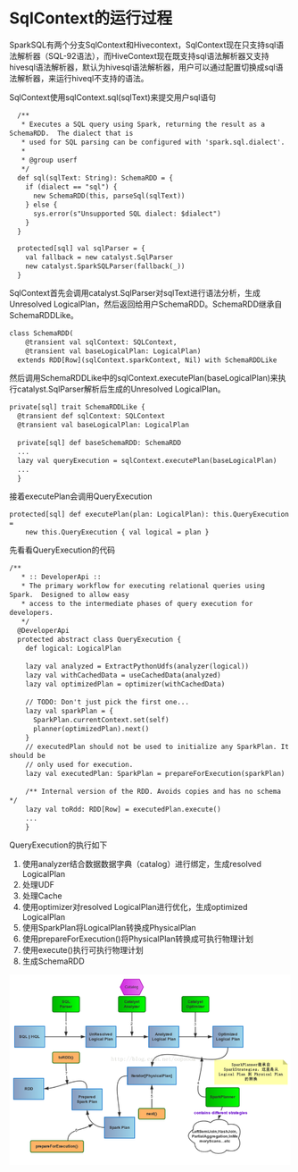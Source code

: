 # SqlContext的运行过程
SparkSQL有两个分支SqlContext和Hivecontext，SqlContext现在只支持sql语法解析器（SQL-92语法），而HiveContext现在既支持sql语法解析器又支持hivesql语法解析器，默认为hivesql语法解析器，用户可以通过配置切换成sql语法解析器，来运行hiveql不支持的语法。

SqlContext使用sqlContext.sql(sqlText)来提交用户sql语句

```
  /**
   * Executes a SQL query using Spark, returning the result as a SchemaRDD.  The dialect that is
   * used for SQL parsing can be configured with 'spark.sql.dialect'.
   *
   * @group userf
   */
  def sql(sqlText: String): SchemaRDD = {
    if (dialect == "sql") {
      new SchemaRDD(this, parseSql(sqlText))
    } else {
      sys.error(s"Unsupported SQL dialect: $dialect")
    }
  }
```

```
  protected[sql] val sqlParser = {
    val fallback = new catalyst.SqlParser
    new catalyst.SparkSQLParser(fallback(_))
  }
```
SqlContext首先会调用catalyst.SqlParser对sqlText进行语法分析，生成Unresolved LogicalPlan，然后返回给用户SchemaRDD。SchemaRDD继承自SchemaRDDLike。

```
class SchemaRDD(
    @transient val sqlContext: SQLContext,
    @transient val baseLogicalPlan: LogicalPlan)
  extends RDD[Row](sqlContext.sparkContext, Nil) with SchemaRDDLike
```

然后调用SchemaRDDLike中的sqlContext.executePlan(baseLogicalPlan)来执行catalyst.SqlParser解析后生成的Unresolved LogicalPlan。
```
private[sql] trait SchemaRDDLike {
  @transient def sqlContext: SQLContext
  @transient val baseLogicalPlan: LogicalPlan

  private[sql] def baseSchemaRDD: SchemaRDD
  ...
  lazy val queryExecution = sqlContext.executePlan(baseLogicalPlan)
  ...
  }
```


接着executePlan会调用QueryExecution
```
protected[sql] def executePlan(plan: LogicalPlan): this.QueryExecution =
    new this.QueryExecution { val logical = plan }
```

先看看QueryExecution的代码
```
/**
   * :: DeveloperApi ::
   * The primary workflow for executing relational queries using Spark.  Designed to allow easy
   * access to the intermediate phases of query execution for developers.
   */
  @DeveloperApi
  protected abstract class QueryExecution {
    def logical: LogicalPlan

    lazy val analyzed = ExtractPythonUdfs(analyzer(logical))
    lazy val withCachedData = useCachedData(analyzed)
    lazy val optimizedPlan = optimizer(withCachedData)

    // TODO: Don't just pick the first one...
    lazy val sparkPlan = {
      SparkPlan.currentContext.set(self)
      planner(optimizedPlan).next()
    }
    // executedPlan should not be used to initialize any SparkPlan. It should be
    // only used for execution.
    lazy val executedPlan: SparkPlan = prepareForExecution(sparkPlan)

    /** Internal version of the RDD. Avoids copies and has no schema */
    lazy val toRdd: RDD[Row] = executedPlan.execute()
    ...
    }
```

QueryExecution的执行如下
1. 使用analyzer结合数据数据字典（catalog）进行绑定，生成resolved LogicalPlan
2. 处理UDF
3. 处理Cache
4. 使用optimizer对resolved LogicalPlan进行优化，生成optimized LogicalPlan
5. 使用SparkPlan将LogicalPlan转换成PhysicalPlan
6. 使用prepareForExecution()将PhysicalPlan转换成可执行物理计划
7. 使用execute()执行可执行物理计划
8. 生成SchemaRDD

![](/images/SqlContext-Execution.png)







